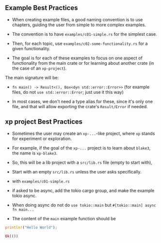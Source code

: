 ## Example Best Practices

- When creating example files, a good naming convention is to use chapters, guiding the user from simple to more complex examples.

- The convention is to have `examples/c01-simple.rs` for the simplest case.

- Then, for each topic, use `examples/c02-some-functionality.rs` for a given functionality.

- The goal is for each of these examples to focus on one aspect of functionality from the main crate or for learning about another crate (in the case of an `xp-project`).

The main signature will be:

- `fn main() -> Result<(), Box<dyn std::error::Error>>` (for example files, do not `use std::error::Error`; just use it this way)

- In most cases, we don't need a type alias for these, since it's only one file, and that will allow exporting the crate's `Result/Error` if needed.

## xp project Best Practices

- Sometimes the user may create an `xp-...`-like project, where `xp` stands for experiment or exploration.

- For example, if the goal of the `xp-...` project is to learn about `blake3`, the name is `xp-blake3`.

- So, this will be a lib project with a `src/lib.rs` file (empty to start with),

- Start with an empty `src/lib.rs` unless the user asks specifically.

- with `examples/c01-simple.rs` 

- if asked to be async, add the tokio cargo group, and make the example tokio async. 

- When doing async do not do `use tokio::main` but `#[tokio::main] async fn main...`

- The content of the `main` example function should be

```rust
println!("Hello World");

Ok(())
```
